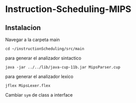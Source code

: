 # Instruction-Scheduling-MIPS
## Instalacion
Navegar a la carpeta main
```
cd ~/instructionScheduling/src/main
```

para generar el analizador sintactico

```
java -jar ../../lib/java-cup-11b.jar MipsParser.cup
```

para generar el analizador lexico

```
jflex MipsLexer.flex
```


Cambiar `sym` de class a interface
